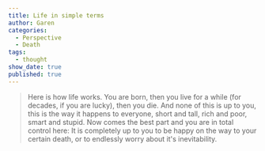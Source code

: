 ```yaml
---
title: Life in simple terms
author: Garen
categories:
  - Perspective
  - Death
tags:
  - thought
show_date: true
published: true
---
```

> Here is how life works. You are born, then you live for a while (for decades, if you are lucky), then you die. And none of this is up to you, this is the way it happens to everyone, short and tall, rich and poor, smart and stupid. Now comes the best part and you are in total control here: It is completely up to you to be happy on the way to your certain death, or to endlessly worry about it's inevitability.